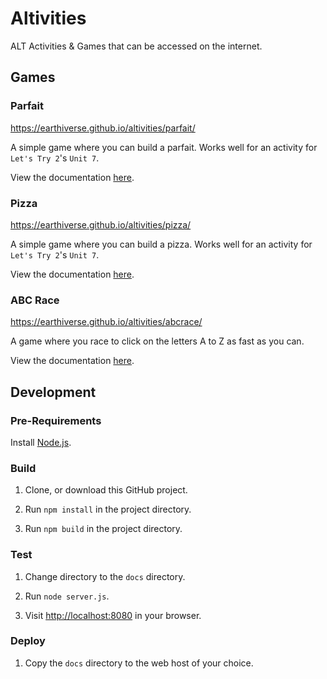 # Altivities
ALT Activities &amp; Games that can be accessed on the internet.

## Games

### Parfait

<https://earthiverse.github.io/altivities/parfait/>

A simple game where you can build a parfait. Works well for an activity for `Let's Try 2`'s `Unit 7`.

View the documentation [here](https://github.com/earthiverse/altivities/tree/main/source/parfait).

### Pizza

<https://earthiverse.github.io/altivities/pizza/>

A simple game where you can build a pizza. Works well for an activity for `Let's Try 2`'s `Unit 7`.

View the documentation [here](https://github.com/earthiverse/altivities/tree/main/source/pizza).

### ABC Race

<https://earthiverse.github.io/altivities/abcrace/>

A game where you race to click on the letters A to Z as fast as you can.

View the documentation [here](https://github.com/earthiverse/altivities/tree/main/source/abcrace).

## Development

### Pre-Requirements

Install [Node.js](https://nodejs.org/).

### Build

1. Clone, or download this GitHub project.

2. Run `npm install` in the project directory.

3. Run `npm build` in the project directory.

### Test

1. Change directory to the `docs` directory.

2. Run `node server.js`.

3. Visit <http://localhost:8080> in your browser.

### Deploy

1. Copy the `docs` directory to the web host of your choice.
